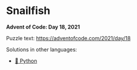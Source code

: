 # Snailfish

**Advent of Code: Day 18, 2021**

Puzzle text: <https://adventofcode.com/2021/day/18>

Solutions in other languages:

- [🐍 Python](../../../../python/2021/18_snailfish/README.md)
